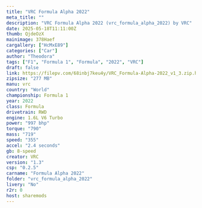 ```yaml
---
title: "VRC Formula Alpha 2022"
meta_title: ""
description: "VRC Formula Alpha 2022 (vrc_formula_alpha_2022) by VRC"
date: 2025-05-18T11:11:00Z
thumb: QjdeOzX
mainimage: 378Haef
cargallery: ["HcMxE89"]
categories: ["Car"]
author: "Theodora"
tags: ["F1", "Formula 1", "Formula", "2022", "VRC"]
draft: false
link: https://filepv.com/68inbj7keu4y/VRC_Formula-Alpha-2022_v1_3.zip.html
zipsize: "277 MB"
manu: vrc
country: "World"
championship: Formula 1
year: 2022
class: Formula
drivetrain: RWD
engine: 1.6L V6 Turbo
power: "997 bhp"
torque: "790"
mass: "719"
speed: "355"
accel: "2.4 seconds"
gb: 8-speed
creator: VRC
version: "1.3"
csp: "0.2.5"
carname: "Formula Alpha 2022"
folder: "vrc_formula_alpha_2022"
livery: "No"
r2r: 0
host: sharemods
---
```


